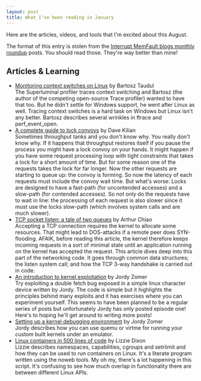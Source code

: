 ```yaml
---
layout: post
title: What I've been reading in January
---
```


<!-- excerpt start -->
Here are the articles, videos, and tools that I'm excited about this August.
<!-- excerpt end -->

The format of this entry is stolen from the [Interrupt MemFault blogs monthly roundup](https://interrupt.memfault.com/tags#roundup) posts. You should read those. They're way better than mine!

## Articles & Learning

* [Monitoring context switches on Linux](https://wolf.nereid.pl/posts/linux-context-switch/) by Bartosz Taudul<br/>
  The Superluminal profiler traces context switching and Bartosz (the author of the competing open-source Trace profiler) wanted to have that too. But he didn't settle for Windows support, he went after Linux as well. Tracing context switches is a hard task on Windows but Linux isn't any better.  Bartosz describes several wrinkles in ftrace and perf_event_open.
* [A complete guide to lock convoys](https://davekilian.com/lock-convoys.html) by Dave Kilian<br/>
  Sometimes throughput tanks and you don't know why. You really don't know why. If it happens that throughput restores itself if you pause the process you might have a lock convoy on your hands. It might happen if you have some request processing loop with tight constraints that takes a lock for a short amount of time. But for some reason one of the requests takes the lock for far longer. Now the other requests are starting to queue up: the convoy is forming. So now the latency of each requests must include the convoy wait time. But what's worse: Locks are designed to have a fast-path (for uncontended accesses) and a slow-path (for contended accesses). So not only do the requests have to wait in line: the processing of each request is also slower since it must use the locks slow-path (which involves system calls and are much slower).
* [TCP socket listen: a tale of two queues](http://arthurchiao.art/blog/tcp-listen-a-tale-of-two-queues/) by Arthur Chiao<br/>
  Accepting a TCP connection requires the kernel to allocate some resources. That might lead to DOS-attacks if a remote peer does SYN-flooding. AFAIK, before reading this article, the kernel therefore keeps incoming requests in a  sort of minimal state until an application running on the kernel has accepted the request. This article dives deep into this part of the networking code. It goes through common data structures; the listen system call; and how the TCP 3-way handshake is carried out in code.
* [An introduction to kernel exploitation](https://pwning.systems/posts/an-introduction-to-kernel-exploitation-part1/) by Jordy Zomer<br/>
  Try exploiting a double fetch bug exposed in a simple linux character device written by Jordy. The code is simple but it highlights the principles behind many exploits and it has exercises where you can experiment yourself. This seems to have been planned to be a regular series of posts but unfortunately Jordy has only posted episode one! Here's to hoping he'll get around to writing more posts!
* [Setting up a kernel debugging environment](https://pwning.systems/posts/setting-up-a-kernel-debugging-environment/) by Jordy Zomer<br/>
  Jordy describes how you can use quemu or virtme for running your custom built kernels under an emulator.
* [Linux containers in 500 lines of code](https://blog.lizzie.io/linux-containers-in-500-loc.html) by Lizzie Dixon<br/>
  Lizzie describes namespaces, capabilities, cgroups and setrlimit and how they can be used to run containers on Linux. It's a literate program written using the noweb tools. My oh my, there's a lot happening in this script. It's confusing to see how much overlap in functionality there are between different Linux APIs.